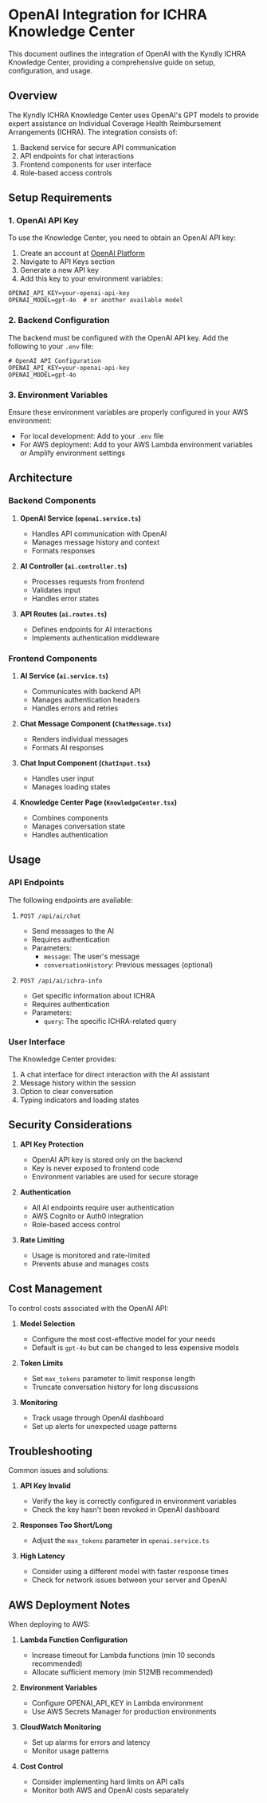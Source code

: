 # OpenAI Integration for ICHRA Knowledge Center

This document outlines the integration of OpenAI with the Kyndly ICHRA Knowledge Center, providing a comprehensive guide on setup, configuration, and usage.

## Overview

The Kyndly ICHRA Knowledge Center uses OpenAI's GPT models to provide expert assistance on Individual Coverage Health Reimbursement Arrangements (ICHRA). The integration consists of:

1. Backend service for secure API communication
2. API endpoints for chat interactions
3. Frontend components for user interface
4. Role-based access controls

## Setup Requirements

### 1. OpenAI API Key

To use the Knowledge Center, you need to obtain an OpenAI API key:

1. Create an account at [OpenAI Platform](https://platform.openai.com/)
2. Navigate to API Keys section
3. Generate a new API key
4. Add this key to your environment variables:

```
OPENAI_API_KEY=your-openai-api-key
OPENAI_MODEL=gpt-4o  # or another available model
```

### 2. Backend Configuration

The backend must be configured with the OpenAI API key. Add the following to your `.env` file:

```
# OpenAI API Configuration
OPENAI_API_KEY=your-openai-api-key
OPENAI_MODEL=gpt-4o
```

### 3. Environment Variables

Ensure these environment variables are properly configured in your AWS environment:

- For local development: Add to your `.env` file
- For AWS deployment: Add to your AWS Lambda environment variables or Amplify environment settings

## Architecture

### Backend Components

1. **OpenAI Service (`openai.service.ts`)**
   - Handles API communication with OpenAI
   - Manages message history and context
   - Formats responses

2. **AI Controller (`ai.controller.ts`)**
   - Processes requests from frontend
   - Validates input
   - Handles error states

3. **API Routes (`ai.routes.ts`)**
   - Defines endpoints for AI interactions
   - Implements authentication middleware

### Frontend Components

1. **AI Service (`ai.service.ts`)**
   - Communicates with backend API
   - Manages authentication headers
   - Handles errors and retries

2. **Chat Message Component (`ChatMessage.tsx`)**
   - Renders individual messages
   - Formats AI responses

3. **Chat Input Component (`ChatInput.tsx`)**
   - Handles user input
   - Manages loading states

4. **Knowledge Center Page (`KnowledgeCenter.tsx`)**
   - Combines components
   - Manages conversation state
   - Handles authentication

## Usage

### API Endpoints

The following endpoints are available:

1. `POST /api/ai/chat`
   - Send messages to the AI
   - Requires authentication
   - Parameters:
     - `message`: The user's message
     - `conversationHistory`: Previous messages (optional)

2. `POST /api/ai/ichra-info`
   - Get specific information about ICHRA
   - Requires authentication
   - Parameters:
     - `query`: The specific ICHRA-related query

### User Interface

The Knowledge Center provides:

1. A chat interface for direct interaction with the AI assistant
2. Message history within the session
3. Option to clear conversation
4. Typing indicators and loading states

## Security Considerations

1. **API Key Protection**
   - OpenAI API key is stored only on the backend
   - Key is never exposed to frontend code
   - Environment variables are used for secure storage

2. **Authentication**
   - All AI endpoints require user authentication
   - AWS Cognito or Auth0 integration
   - Role-based access control

3. **Rate Limiting**
   - Usage is monitored and rate-limited
   - Prevents abuse and manages costs

## Cost Management

To control costs associated with the OpenAI API:

1. **Model Selection**
   - Configure the most cost-effective model for your needs
   - Default is `gpt-4o` but can be changed to less expensive models

2. **Token Limits**
   - Set `max_tokens` parameter to limit response length
   - Truncate conversation history for long discussions

3. **Monitoring**
   - Track usage through OpenAI dashboard
   - Set up alerts for unexpected usage patterns

## Troubleshooting

Common issues and solutions:

1. **API Key Invalid**
   - Verify the key is correctly configured in environment variables
   - Check the key hasn't been revoked in OpenAI dashboard

2. **Responses Too Short/Long**
   - Adjust the `max_tokens` parameter in `openai.service.ts`

3. **High Latency**
   - Consider using a different model with faster response times
   - Check for network issues between your server and OpenAI

## AWS Deployment Notes

When deploying to AWS:

1. **Lambda Function Configuration**
   - Increase timeout for Lambda functions (min 10 seconds recommended)
   - Allocate sufficient memory (min 512MB recommended)

2. **Environment Variables**
   - Configure OPENAI_API_KEY in Lambda environment
   - Use AWS Secrets Manager for production environments

3. **CloudWatch Monitoring**
   - Set up alarms for errors and latency
   - Monitor usage patterns

4. **Cost Control**
   - Consider implementing hard limits on API calls
   - Monitor both AWS and OpenAI costs separately 